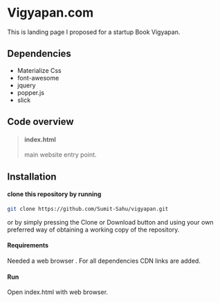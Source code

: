 # Vigyapan.com ##
This is landing page I proposed for a startup Book Vigyapan.

## Dependencies
* Materialize Css
* font-awesome
* jquery
* popper.js
* slick

## Code overview
> #### index.html
> main website entry point.

## Installation
#### clone this repository by running
```bash
git clone https://github.com/Sumit-Sahu/vigyapan.git
```
or by simply pressing the Clone or Download button and using your own preferred way of obtaining a working copy of the repository.
#### Requirements
Needed a web browser .
For all dependencies CDN links are added.

#### Run
Open index.html with web browser.
